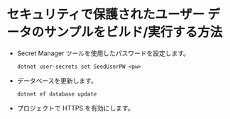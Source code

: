 # <a name="how-to-buildrun-secure-user-data-sample"></a>セキュリティで保護されたユーザー データのサンプルをビルド/実行する方法

* Secret Manager ツールを使用したパスワードを設定します。

  `dotnet user-secrets set SeedUserPW <pw>`

* データベースを更新します。

    `dotnet ef database update`

* プロジェクトで HTTPS を有効にします。
